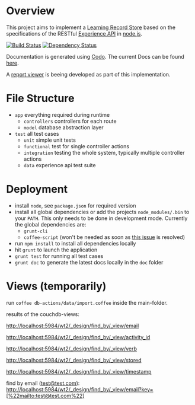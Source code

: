 # Overview
This project aims to implement a [Learning Record Store](https://en.wikipedia.org/wiki/Learning_Record_Store) based on the specifications of the RESTful [Experience API](http://www.adlnet.gov/tla/experience-api) in [node.js](http://nodejs.org/).

[![Build Status](https://travis-ci.org/webtech-uos/nodejs-lrs.png)](https://travis-ci.org/webtech-uos/nodejs-lrs)
[![Dependency Status](https://gemnasium.com/webtech-uos/nodejs-lrs.png)](https://gemnasium.com/webtech-uos/nodejs-lrs)

Documentation is generated using [Codo](https://github.com/coffeedoc/codo).
The current Docs can be found [here](http://coffeedoc.info/github/webtech-uos/nodejs-lrs).

A [report viewer](https://github.com/jvogtherr/ExperienceReportViewer) is beeing developed as part of this implementation.

# File Structure
 * `app` everything required during runtime
   * `controllers` controllers for each route
   * `model` database abstraction layer
 * `test` all test cases
   * `unit` simple unit tests
   * `functional` test for single controller actions
   * `integration` testing the whole system, typically multiple controller actions
   * `data` experience api test suite

# Deployment
* install `node`, see `package.json` for required version
* install all global dependencies or add the projects `node_modules/.bin` to your `PATH`. This only needs to be done in development mode. Currently the global dependencies are:
  * `grunt-cli`
  * `coffee-script` (won't be needed as soon as [this issue](https://github.com/remy/nodemon/issues/210) is resolved)
* run `npm install` to install all dependencies locally
* hit `grunt` to launch the application
* `grunt test` for running all test cases
* `grunt doc` to generate the latest docs locally in the `doc` folder

# Views (temporarily)
run `coffee db-actions/data/import.coffee` inside the main-folder.

results of the couchdb-views:

[http://localhost:5984/wt2/_design/find_by/_view/email](http://localhost:5984/wt2/_design/find_by/_view/email)

[http://localhost:5984/wt2/_design/find_by/_view/activity_id](http://localhost:5984/wt2/_design/find_by/_view/activity_id)

[http://localhost:5984/wt2/_design/find_by/_view/verb](http://localhost:5984/wt2/_design/find_by/_view/verb)

[http://localhost:5984/wt2/_design/find_by/_view/stored](http://localhost:5984/wt2/_design/find_by/_view/stored)

[http://localhost:5984/wt2/_design/find_by/_view/timestamp](http://localhost:5984/wt2/_design/find_by/_view/timestamp)

find by email (test@test.com):
[http://localhost:5984/wt2/_design/find_by/_view/email?key=[%22mailto:test@test.com%22]](http://localhost:5984/wt2/_design/find_by/_view/email?key=[%22mailto:test@test.com%22])
